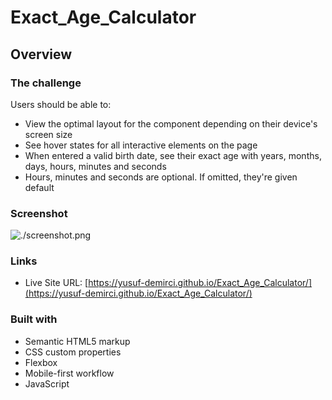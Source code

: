 # Exact_Age_Calculator

## Overview

### The challenge

Users should be able to:

- View the optimal layout for the component depending on their device's screen size
- See hover states for all interactive elements on the page
- When entered a valid birth date, see their exact age with years, months, days, hours, minutes and seconds
- Hours, minutes and seconds are optional. If omitted, they're given default


### Screenshot

![./screenshot.png](./img/screenshot.png)

### Links

- Live Site URL: [https://yusuf-demirci.github.io/Exact_Age_Calculator/](https://yusuf-demirci.github.io/Exact_Age_Calculator/)

### Built with

- Semantic HTML5 markup
- CSS custom properties
- Flexbox
- Mobile-first workflow
- JavaScript


